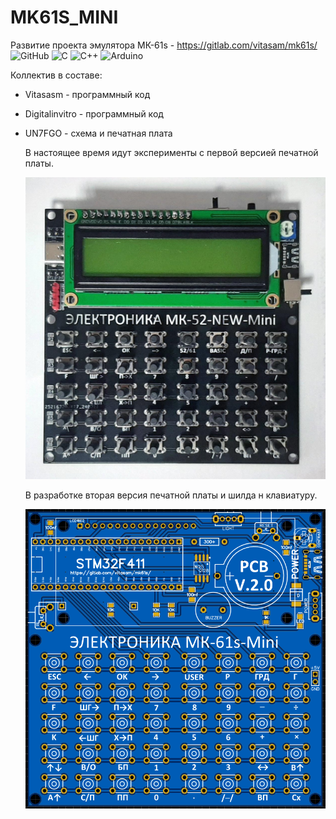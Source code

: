 # MK61S_MINI
Развитие проекта эмулятора МК-61s - https://gitlab.com/vitasam/mk61s/
![GitHub](https://img.shields.io/badge/github-%23121011.svg?style=for-the-badge&logo=github&logoColor=white)
![C](https://img.shields.io/badge/c-%2300599C.svg?style=for-the-badge&logo=c&logoColor=white) 
![C++](https://img.shields.io/badge/c++-%2300599C.svg?style=for-the-badge&logo=c%2B%2B&logoColor=white)
![Arduino](https://img.shields.io/badge/-Arduino-00979D?style=for-the-badge&logo=Arduino&logoColor=white)

Коллектив в составе:
- Vitasasm - программный код
- Digitalinvitro - программный код
- UN7FGO - схема и печатная плата

  В настоящее время идут эксперименты с первой версией печатной платы.

  ![первая версия](https://github.com/UN7FGO/MK61S_MINI/blob/main/mk61s_nin_v1.jpg)

  В разработке вторая версия печатной платы и шилда н клавиатуру.

  ![вторая версия](https://github.com/UN7FGO/MK61S_MINI/blob/main/pcb_mk61s_mini_v2.png)
